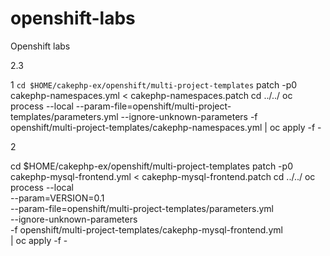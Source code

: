# openshift-labs
Openshift labs

2.3

1
`cd $HOME/cakephp-ex/openshift/multi-project-templates`
patch -p0 cakephp-namespaces.yml < cakephp-namespaces.patch
cd ../../
oc process --local --param-file=openshift/multi-project-templates/parameters.yml --ignore-unknown-parameters -f openshift/multi-project-templates/cakephp-namespaces.yml | oc apply -f -

2

cd $HOME/cakephp-ex/openshift/multi-project-templates
patch -p0 cakephp-mysql-frontend.yml < cakephp-mysql-frontend.patch
cd ../../
oc process --local \
--param=VERSION=0.1 \
--param-file=openshift/multi-project-templates/parameters.yml \
--ignore-unknown-parameters \
-f openshift/multi-project-templates/cakephp-mysql-frontend.yml \
| oc apply -f -

